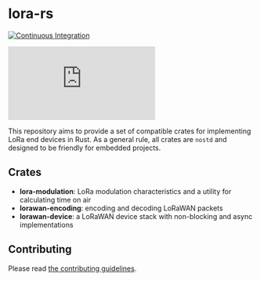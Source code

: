 # lora-rs

[![Continuous Integration](https://github.com/ivajloip/rust-lorawan/actions/workflows/rust.yml/badge.svg)](https://github.com/ivajloip/rust-lorawan/actions/workflows/rust.yml)

[![Matrix](https://img.shields.io/matrix/public-lora-wan-rs%3Amatrix.org)](https://matrix.to/#/#public-lora-wan-rs:matrix.org)

This repository aims to provide a set of compatible crates for implementing LoRa end devices in Rust. 
As a general rule, all crates are `nostd` and designed to be friendly for embedded projects.

## Crates

* **lora-modulation**: LoRa modulation characteristics and a utility for calculating time on air
* **lorawan-encoding**: encoding and decoding LoRaWAN packets
* **lorawan-device**: a LoRaWAN device stack with non-blocking and async implementations

## Contributing

Please read [the contributing guidelines](CONTRIBUTING.md).
